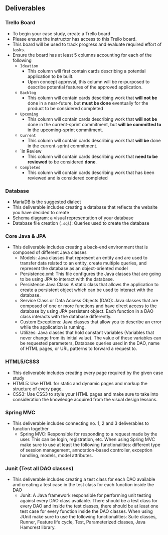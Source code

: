 ## Deliverables

### Trello Board
* To begin your case study, create a Trello board
* Please ensure the instructor has access to this Trello board.
* This board will be used to track progress and evaluate required effort of tasks.
* Ensure the board has at least 5 columns accounting for each of the following
	* `Ideation`
		* This column will first contain cards describing a potential application to be built.
		* Upon concept approval, this column will be re-purposed to describe potential features of the approved application.
	* `Backlog`
		* This column will contain cards describing work that **will not be** done in a near-future, but **must be done** eventually for the product to be considered completed
	* `Upcoming`
		* This column will contain cards describing work that **will not be** done in the current-sprint commitment, but **will be committed to** in the upcoming-sprint commitment.
	* `Current`
		* This column will contain cards describing work that **will be** done in the current-sprint commitment.
	* `In Review
		* This column will contain cards describing work that **need to be reviewed** to be considered **done**.
	* `Completed`
		* This column will contain cards describing work that has been reviewed and is considered completed

### Database
* MariaDB is the suggested dialect
* This deliverable includes creating a database that reflects the website you have decided to create
* Schema diagram: a visual representation of your database 
* Database file creation (`.sql`): Queries used to create the database 


### Core Java & JPA
* This deliverable includes creating a back-end environment that is composed of different Java classes
	* Models: Java classes that represent an entity and are used to transfer data related to an entity, create multiple queries, and represent the database as an object-oriented model
	* Persistence.xml: This file configures the Java classes that are going to be using JPA to interact with the database.
	* Persistence Java Class: A static class that allows the application to create a persistent object which can be used to interact with the database.
	* Service Class or Data Access Objects (DAO): Java classes that are composed of one or more functions and have direct access to the database by using JPA persistent object. Each function in a DAO class interacts with the database differently.
	* Custom Exceptions: Java classes that allow you to describe an error while the application is running.
	* Utilizes: Java classes that hold constant variables (Variables that never change from its initial value). The value of these variables can be requested parameters, Database queries used in the DAO, name of HTML pages, or URL patterns to forward a request to. 


### HTML5/CSS3
* This deliverable includes creating every page required by the given case study
* HTML5: Use HTML for static and dynamic pages and markup the structure of every page.
* CSS3: Use CSS3 to style your HTML pages and make sure to take into consideration the knowledge acquired from the visual design lessons.


### Spring MVC
* This deliverable includes connecting no. 1, 2 and 3 deliverables to function together
	* Spring MVC: Responsible for responding to a request made by the user. This can be login, registration, etc. When using Spring MVC make sure to use at least the following functionalities: different type of session management, annotation-based controller, exception handling, models, model attributes.


### Junit (Test all DAO classes)
* This deliverable includes creating a test class for each DAO available and creating a test case in the test class for each function inside the DAO
	* Junit: A Java framework responsible for performing unit testing against every DAO class available. There should be a test class for every DAO and inside the test classes, there should be at least one test case for every function inside the DAO classes. When using JUnit make sure to use the following functionalities: Suite classes, Runner, Feature life cycle, Test, Parameterized classes, Java Hamcrest library.
